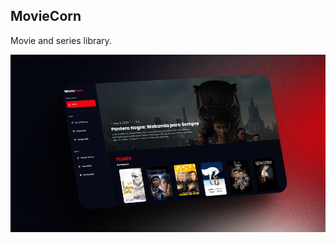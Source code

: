 ## MovieCorn

Movie and series library.

<a href="https://moviecorn.vercel.app/">
    <img src="./public/readme-image.png" />
</a>

